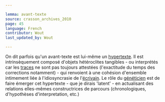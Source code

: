 ```yaml
---

lemma: avant-texte
source: crasson_archives_2010
page: 45
language: French
contributor: Wout
last_updated_by: Wout

---
```


On dit parfois qu'un avant-texte est lui-même un [hypertexte](hypertext.html). Il est intrinsèquement composé d'objets hétéroclites tangibles - ou interprétés car les [traces](trace.html) ne sont pas toujours attestées  (l'exactitude du temps des corrections notamment) - qui renvoient à une cohésion d'ensemble intimement liée à l'idiosyncrasie de l'[écrivain](author.html). Le rôle du [généticien](geneticCritic.html) est de faire émerger cet hypertexte - que je dirais 'latent' - en actualisant des relations elles-mêmes constructrices de parcours (chronologiques, d'hypothèses d'interpretation, etc.)
